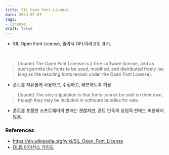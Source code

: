 ```yaml
---
title: SIL Open Font License
date: 2024-07-07
tags:
- License
draft: false
---
```


- SIL Open Font License, 줄여서 OFL이라고도 표기.

<BR />

> [!quote] The Open Font License is a free software license, and as such permits the fonts to be used, modified, and distributed freely (so long as the resulting fonts remain under the Open Font License).
- 폰트를 자유롭게 사용하고, 수정하고, 배포하도록 허용.

> [!quote]  The only stipulation is that fonts cannot be sold on their own, though they may be included in software bundles for sale.
- 폰트를 포함한 소프트웨어의 판매는 괜찮지만, 폰트 단독의 상업적 판매는 허용하지 않음.


### References
- https://en.wikipedia.org/wiki/SIL_Open_Font_License
- [OLIS 라이선스 가이드](https://olis.or.kr/license/licenseGuide.do)